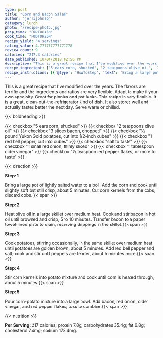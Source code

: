 ```yaml
---
type: post
title: "Corn and Bacon Salad"
author: "jerrijohnson"
category: lunch
photo: "/recipe-photo.jpg"
prep_time: "P0DT0H15M"
cook_time: "P0DT0H25M"
recipe_yield: "4 servings"
rating_value: 4.777777777777778
review_count: 9
calories: "217.3 calories"
date_published: 10/04/2018 02:56 PM
description: "This is a great recipe that I've modified over the years. The flavors are terrific and the ingredients and ratios are very flexible. Adapt to make it your own specialty. Great for picnics and pot lucks. This recipe is very flexible. It is a great, clean-out-the-refrigerator kind of dish. It also stores well and actually tastes better the next day. Serve warm or chilled."
recipe_ingredient: ['5 ears corn, shucked', '2 teaspoons olive oil', '3 slices bacon, chopped', '½ pound Yukon Gold potatoes, cut into 1/2-inch cubes', '1 red bell pepper, cut into cubes', 'salt to taste', '1 small red onion, thinly sliced', '1 tablespoon cider vinegar', '½ teaspoon red pepper flakes, or more to taste']
recipe_instructions: [{'@type': 'HowToStep', 'text': 'Bring a large pot of lightly salted water to a boil. Add the corn and cook until slightly soft but still crisp, about 5 minutes. Cut corn kernels from the cobs; discard cobs.\n'}, {'@type': 'HowToStep', 'text': 'Heat olive oil in a large skillet over medium heat. Cook and stir bacon in hot oil until browned and crisp, 5 to 10 minutes. Transfer bacon to a paper towel-lined plate to drain, reserving drippings in the skillet.\n'}, {'@type': 'HowToStep', 'text': 'Cook potatoes, stirring occasionally, in the same skillet over medium heat until potatoes are golden brown, about 5 minutes. Add red bell pepper and salt; cook and stir until peppers are tender, about 5 minutes more.\n'}, {'@type': 'HowToStep', 'text': 'Stir corn kernels into potato mixture and cook until corn is heated through, about 5 minutes.\n'}, {'@type': 'HowToStep', 'text': 'Pour corn-potato mixture into a large bowl. Add bacon, red onion, cider vinegar, and red pepper flakes; toss to combine.\n'}]
---
```


This is a great recipe that I've modified over the years. The flavors are terrific and the ingredients and ratios are very flexible. Adapt to make it your own specialty. Great for picnics and pot lucks. This recipe is very flexible. It is a great, clean-out-the-refrigerator kind of dish. It also stores well and actually tastes better the next day. Serve warm or chilled. 

{{< boldheading >}}

{{< checkbox "5 ears corn, shucked" >}}
{{< checkbox "2 teaspoons olive oil" >}}
{{< checkbox "3 slices bacon, chopped" >}}
{{< checkbox "½ pound Yukon Gold potatoes, cut into 1/2-inch cubes" >}}
{{< checkbox "1  red bell pepper, cut into cubes" >}}
{{< checkbox "salt to taste" >}}
{{< checkbox "1 small red onion, thinly sliced" >}}
{{< checkbox "1 tablespoon cider vinegar" >}}
{{< checkbox "½ teaspoon red pepper flakes, or more to taste" >}}


{{< direction >}}

**Step: 1**

Bring a large pot of lightly salted water to a boil. Add the corn and cook until slightly soft but still crisp, about 5 minutes. Cut corn kernels from the cobs; discard cobs.{{< span >}}

**Step: 2**

Heat olive oil in a large skillet over medium heat. Cook and stir bacon in hot oil until browned and crisp, 5 to 10 minutes. Transfer bacon to a paper towel-lined plate to drain, reserving drippings in the skillet.{{< span >}}

**Step: 3**

Cook potatoes, stirring occasionally, in the same skillet over medium heat until potatoes are golden brown, about 5 minutes. Add red bell pepper and salt; cook and stir until peppers are tender, about 5 minutes more.{{< span >}}

**Step: 4**

Stir corn kernels into potato mixture and cook until corn is heated through, about 5 minutes.{{< span >}}

**Step: 5**

Pour corn-potato mixture into a large bowl. Add bacon, red onion, cider vinegar, and red pepper flakes; toss to combine.{{< span >}}

{{< nutrition >}}

**Per Serving:** 217 calories; protein 7.8g; carbohydrates 35.4g; fat 6.8g; cholesterol 7.4mg; sodium 178.4mg.